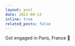 ```yaml
---
layout: post
date: 2022-09-13
inline: true
related_posts: false
---
```


Got engaged in Paris, France :ring:
